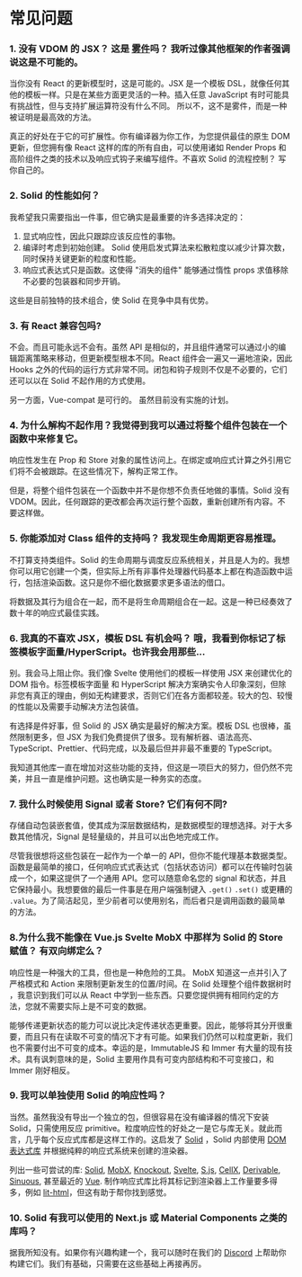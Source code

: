 # 常见问题

### 1. 没有 VDOM 的 JSX？ 这是 [雾件](https://zh.wikipedia.org/wiki/%E9%9C%A7%E4%BB%B6)吗？ 我听过像其他框架的作者强调说这是不可能的。

当你没有 React 的更新模型时，这是可能的。JSX 是一个模板 DSL，就像任何其他的模板一样。只是在某些方面更灵活的一种。插入任意 JavaScript 有时可能具有挑战性，但与支持扩展运算符没有什么不同。 所以不，这不是雾件，而是一种被证明是最高效的方法。

真正的好处在于它的可扩展性。你有编译器为你工作，为您提供最佳的原生 DOM 更新，但您拥有像 React 这样的库的所有自由，可以使用诸如 Render Props 和高阶组件之类的技术以及响应式钩子来编写组件。不喜欢 Solid 的流程控制？ 写你自己的。

### 2. Solid 的性能如何？

我希望我只需要指出一件事，但它确实是最重要的许多选择决定的：

1. 显式响应性，因此只跟踪应该反应性的事物。
2. 编译时考虑到初始创建。 Solid 使用启发式算法来松散粒度以减少计算次数，同时保持关键更新的粒度和性能。
3. 响应式表达式只是函数。这使得 "消失的组件" 能够通过惰性 props 求值移除不必要的包装器和同步开销。

这些是目前独特的技术组合，使 Solid 在竞争中具有优势。

### 3. 有 React 兼容包吗?

不会。而且可能永远不会有。虽然 API 是相似的，并且组件通常可以通过小的编辑距离策略来移动，但更新模型根本不同。React 组件会一遍又一遍地渲染，因此 Hooks 之外的代码的运行方式非常不同。闭包和钩子规则不仅是不必要的，它们还可以以在 Solid 不起作用的方式使用。

另一方面，Vue-compat 是可行的。 虽然目前没有实施的计划。

### 4. 为什么解构不起作用？我觉得到我可以通过将整个组件包装在一个函数中来修复它。

响应性发生在 Prop 和 Store 对象的属性访问上。在绑定或响应式计算之外引用它们将不会被跟踪。在这些情况下，解构正常工作。

但是，将整个组件包装在一个函数中并不是你想不负责任地做的事情。Solid 没有 VDOM。因此，任何跟踪的更改都会再次运行整个函数，重新创建所有内容。不要这样做。

### 5. 你能添加对 Class 组件的支持吗？ 我发现生命周期更容易推理。

不打算支持类组件。Solid 的生命周期与调度反应系统相关，并且是人为的。我想你可以用它创建一个类，但实际上所有非事件处理器代码基本上都在构造函数中运行，包括渲染函数。这只是你不细化数据要求更多语法的借口。

将数据及其行为组合在一起，而不是将生命周期组合在一起。这是一种已经奏效了数十年的响应式最佳实践。

### 6. 我真的不喜欢 JSX，模板 DSL 有机会吗？ 哦，我看到你标记了标签模板字面量/HyperScript。也许我会用那些...

别。我会马上阻止你。我们像 Svelte 使用他们的模板一样使用 JSX 来创建优化的 DOM 指令。标签模板字面量 和 HyperScript 解决方案确实令人印象深刻，但除非您有真正的理由，例如无构建要求，否则它们在各方面都较差。较大的包、较慢的性能以及需要手动解决方法包装值。

有选择是件好事，但 Solid 的 JSX 确实是最好的解决方案。模板 DSL 也很棒，虽然限制更多，但 JSX 为我们免费提供了很多。现有解析器、语法高亮、TypeScript、Prettier、代码完成，以及最后但并非最不重要的 TypeScript。

我知道其他库一直在增加对这些功能的支持，但这是一项巨大的努力，但仍然不完美，并且一直是维护问题。这也确实是一种务实的态度。

### 7. 我什么时候使用 Signal 或者 Store? 它们有何不同?

存储自动包装嵌套值，使其成为深层数据结构，是数据模型的理想选择。对于大多数其他情况，Signal 是轻量级的，并且可以出色地完成工作。

尽管我很想将这些包装在一起作为一个单一的 API，但你不能代理基本数据类型。函数是最简单的接口，任何响应式式表达式（包括状态访问）都可以在传输时包装成一个，如果这提供了一个通用 API。您可以随意命名您的 signal 和状态，并且它保持最小。我想要做的最后一件事是在用户端强制键入 `.get()` `.set()` 或更糟的 `.value`。为了简洁起见，至少前者可以使用别名，而后者只是调用函数的最简单的方法。

### 8.为什么我不能像在 Vue.js Svelte MobX 中那样为 Solid 的 Store 赋值？ 有双向绑定么？

响应性是一种强大的工具，但也是一种危险的工具。 MobX 知道这一点并引入了严格模式和 Action 来限制更新发生的位置/时间。在 Solid 处理整个组件数据树时 ，我意识到我们可以从 React 中学到一些东西。只要您提供拥有相同约定的方法，您就不需要实际上是不可变的数据。

能够传递更新状态的能力可以说比决定传递状态更重要。因此，能够将其分开很重要，而且只有在读取不可变的情况下才有可能。如果我们仍然可以粒度更新，我们也不需要付出不可变的成本。幸运的是，ImmutableJS 和 Immer 有大量的现有技术。具有讽刺意味的是，Solid 主要用作具有可变内部结构和不可变接口，和 Immer 刚好相反。

### 9. 我可以单独使用 Solid 的响应性吗？


当然。虽然我没有导出一个独立的包，但很容易在没有编译器的情况下安装 Solid，只需使用反应 primitive。粒度响应性的好处之一是它与库无关。就此而言，几乎每个反应式库都是这样工作的。这启发了 [Solid](https://github.com/solidjs/solid) ，Solid 内部使用 [DOM 表达式库](https://github.com/ryansolid/dom-expressions) 并根据纯粹的响应式系统来创建的渲染器。

列出一些可尝试的库: [Solid](https://github.com/solidjs/solid), [MobX](https://github.com/mobxjs/mobx), [Knockout](https://github.com/knockout/knockout), [Svelte](https://github.com/sveltejs/svelte), [S.js](https://github.com/adamhaile/S), [CellX](https://github.com/Riim/cellx), [Derivable](https://github.com/ds300/derivablejs), [Sinuous](https://github.com/luwes/sinuous), 甚至最近的 [Vue](https://github.com/vuejs/vue). 制作响应式库比将其标记到渲染器上工作量要多得多，例如 [lit-html](https://github.com/Polymer/lit-html)，但这有助于帮你找到感觉。

### 10. Solid 有我可以使用的 Next.js 或 Material Components 之类的库吗？

据我所知没有。如果你有兴趣构建一个，我可以随时在我们的 [Discord](https://discord.com/invite/solidjs) 上帮助你构建它们。我们有基础，只需要在这些基础上再接再厉。
